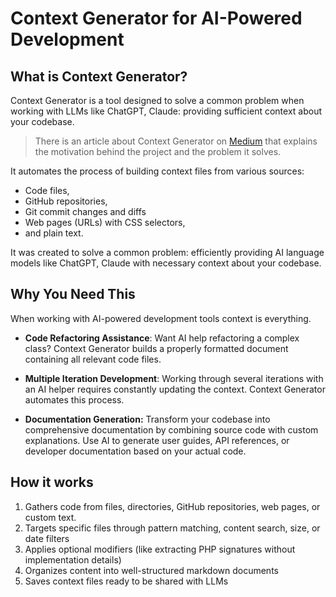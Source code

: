 # Context Generator for AI-Powered Development

## What is Context Generator?

Context Generator is a tool designed to solve a common problem when working with LLMs like ChatGPT, Claude: providing
sufficient context about your codebase.

> There is an article about Context Generator
> on [Medium](https://medium.com/@butschster/context-not-prompts-2-0-the-evolution-9c4a84214784) that explains the
> motivation behind the project and the problem it solves.

It automates the process of building context files from various sources:

- Code files,
- GitHub repositories,
- Git commit changes and diffs
- Web pages (URLs) with CSS selectors,
- and plain text.

It was created to solve a common problem: efficiently providing AI language models like ChatGPT, Claude with necessary
context about your codebase.

## Why You Need This

When working with AI-powered development tools context is everything.

- **Code Refactoring Assistance**: Want AI help refactoring a complex class? Context Generator builds a properly
  formatted document containing all relevant code files.

- **Multiple Iteration Development**: Working through several iterations with an AI helper requires constantly updating
  the context. Context Generator automates this process.

- **Documentation Generation:** Transform your codebase into comprehensive documentation by combining source code with
  custom explanations. Use AI to generate user guides, API references, or developer documentation based on your actual
  code.

## How it works

1. Gathers code from files, directories, GitHub repositories, web pages, or custom text.
2. Targets specific files through pattern matching, content search, size, or date filters
3. Applies optional modifiers (like extracting PHP signatures without implementation details)
4. Organizes content into well-structured markdown documents
5. Saves context files ready to be shared with LLMs